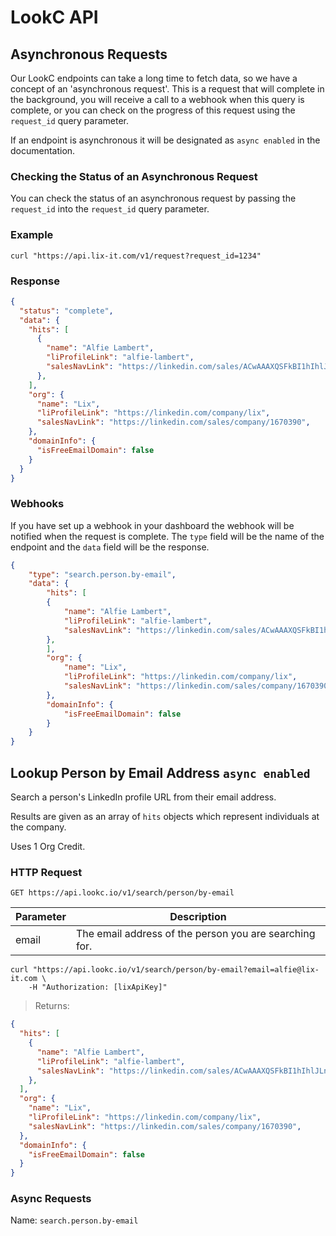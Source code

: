 # LookC API

## Asynchronous Requests

Our LookC endpoints can take a long time to fetch data, so we have a concept of an 'asynchronous request'. This is a request that will complete in the background, you will receive a call to a webhook when this query is complete, or you can check on the progress of this request using the `request_id` query parameter.

If an endpoint is asynchronous it will be designated as `async enabled` in the documentation.

### Checking the Status of an Asynchronous Request

You can check the status of an asynchronous request by passing the `request_id` into the `request_id` query parameter.

### Example
```shell
curl "https://api.lix-it.com/v1/request?request_id=1234"
```

### Response
```json
{
  "status": "complete",
  "data": {
    "hits": [
      {
        "name": "Alfie Lambert",
        "liProfileLink": "alfie-lambert",
        "salesNavLink": "https://linkedin.com/sales/ACwAAAXQSFkBI1hIhlJLnr04EL-0FSqe1SIXTEM,NAME,undefined",
      },
    ],
    "org": {
      "name": "Lix",
      "liProfileLink": "https://linkedin.com/company/lix",
      "salesNavLink": "https://linkedin.com/sales/company/1670390",
    },
    "domainInfo": {
      "isFreeEmailDomain": false
    }
  }
}
```

### Webhooks

If you have set up a webhook in your dashboard the webhook will be notified when the request is complete. The `type` field will be the name of the endpoint and the `data` field will be the response.

```json
{
    "type": "search.person.by-email",
    "data": {
        "hits": [
        {
            "name": "Alfie Lambert",
            "liProfileLink": "alfie-lambert",
            "salesNavLink": "https://linkedin.com/sales/ACwAAAXQSFkBI1hIhlJLnr04EL-0FSqe1SIXTEM,NAME,undefined",
        },
        ],
        "org": {
            "name": "Lix",
            "liProfileLink": "https://linkedin.com/company/lix",
            "salesNavLink": "https://linkedin.com/sales/company/1670390",
        },
        "domainInfo": {
            "isFreeEmailDomain": false
        }
    }
}
```

## Lookup Person by Email Address `async enabled`

Search a person's LinkedIn profile URL from their email address.

Results are given as an array of `hits` objects which represent individuals at the company.

<aside class="notice"> Uses 1 Org Credit.</aside>

### HTTP Request

`GET https://api.lookc.io/v1/search/person/by-email`

Parameter | Description
--------- | -----------
email     | The email address of the person you are searching for.

```shell
curl "https://api.lookc.io/v1/search/person/by-email?email=alfie@lix-it.com \
    -H "Authorization: [lixApiKey]"
```

> Returns:

```json
{
  "hits": [
    {
      "name": "Alfie Lambert",
      "liProfileLink": "alfie-lambert",
      "salesNavLink": "https://linkedin.com/sales/ACwAAAXQSFkBI1hIhlJLnr04EL-0FSqe1SIXTEM,NAME,undefined",
    },
  ],
  "org": {
    "name": "Lix",
    "liProfileLink": "https://linkedin.com/company/lix",
    "salesNavLink": "https://linkedin.com/sales/company/1670390",
  },
  "domainInfo": {
    "isFreeEmailDomain": false
  }
}
```

### Async Requests
Name: `search.person.by-email`
